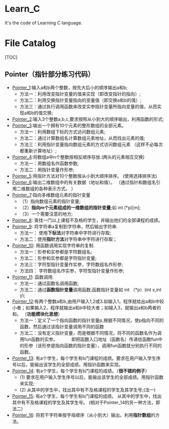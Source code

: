 # Learn_C
It's  the code  of Learning C  language.

# File Catalog 

[TOC]
## Pointer（指针部分练习代码）
* [Pointer_1](#Pointer_1):输入a和b两个整数，按先大后小的顺序输出a和b;
  * 方法一：利用改变指针变量的值来实现（即改变指针的指向）;
  * 方法二：利用交换指针变量指向的变量值（即交换a和b的值）;
  * 方法三：通过执行调用函数来改变实参指针变量所指向变量的值，从而实现a和b的值交换;
* [Pointer_2](#Pointer_2):输入3个整数a,b,c,要求按照从小到大的顺序输出，利用函数的形式;
* [Pointer_3](#Pointer_3):输出一个拥有10个元素的整形数组的全部元素。 
  * 方法一：利用数组下标的方式访问数组元素;
  * 方法二：通过计算数组名计算数组元素地址，从而找出元素的值;
  * 方法三：利用指针变量指向数组元素的方式访问数组元素 （这样不必每次都重新计算地址）;
* [Pointer_4](#Pointer_4):将数组a中n个整数按相反顺序存放.(两头的元素相互交换)
  * 方法一：用数组名作函数参数; 
  * 方法二：用指针变量作形参;
* [Pointer_5](#Pointer_5):用指针方法对10个整数按从小到大顺序排序。 (使用选择排序法)
* [Pointer_6](#Pointer_6):输出二维数组中的有关数据（地址和值）。 （通过指针和数组名引用二维数组的各种表示方式。 ）
* [Pointer_7](#Pointer_7):指向多维数组元素的指针变量
  * （1）指向数组元素的指针变量;
  * （2）**指向m个元素组成的一维数组的指针变量**;如 int (\*p)\[m\];
  * （3）一个需要注意的地方;
* [Pointer_8](#Pointer_8): 查找一门以上课程不及格的学生，并输出他们的全部课程的成绩。
* [Pointer_9](#Pointer_9): 将字符串a复制到字符串，然后输出字符串.
  * 方法一： 使用**下标法**对字符串中字符进行存取;
  * 方法二：使用**指针方法**对字符串中字符进行存取；
* [Pointer_10](#Pointer_10): 用函数调用实现字符串的复制.
  * 方法一：形参和实参都是字符数组名;
  * 方法二：形参和实参都是字符指针变量;
  * 方法三：字符型指针变量作实参，字符数组名作形参;
  * 方法四： 字符数组名作实参，字符型指针变量作形参;
* [Pointer_11](#Pointer_11): 函数调用.
  * 方法一：通过函数名调用函数;
  * 方法二：通过**函数指针变量**调用函数;函数指针变量如 int （\*p）(int x,int y);
* [Pointer_12](#Pointer_12):有两个整数a和b,由用户输入1,2或3.如输入1，程序就给出a和b中较小者；如果输入2，程序就输出a和b中较大者；如输入3，就输出a和b两者的和。 （**功能模块化思想**）
  * 方法一：定义了一个指向函数的指针变量p,根据不同情况，使p指向不同的函数，然后通过该指针变量调用不同的函数
  * 方法二：没有定义指针变量，而是根据不同情况，将不同的函数名作为调用fun函数的实参。
           即把函数入口地址（函数名）传递给函数fun中的形参（该形参是指向函数的指针变量），调用fun函数就分别执行不同的函数。 
* [Pointer_13](#Pointer_13): 有a个学生，每个学生有b门课程的成绩。要求在用户输入学生序号以后，能输出该学生的全部成绩。用指针函数来实现。 
* [Pointer_14](#Pointer_14): 有a个学生，每个学生有b门课程的成绩。（**很不错的例子**）
  *  (1) 要求在用户输入学生序号以后，能输出该学生的全部成绩。用指针函数来实现;
  *  (2) 从其中的学生中，找出其中有不及格课程的学生及其学生号;(法一)
* [Pointer_15](#Pointer_15): 有a个学生，每个学生有b门课程的成绩。 从其中的学生中，找出其中有不及格课程的学生及其学生号。 (相对于Pointer_14的另一种方法，即法二) 
* [Pointer_16](#Pointer_16): 将若干字符串按字母顺序（从小到大）输出。利用**指针数组**的方法。
